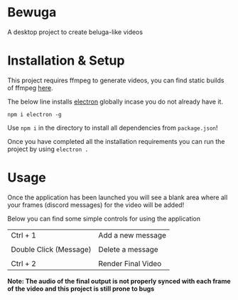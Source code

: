 # Bewuga
A desktop project to create beluga-like videos

# Installation & Setup

This project requires ffmpeg to generate videos, you can find static builds of ffmpeg [here](http://ffmpeg.org/).

The below line installs [electron](https://www.electronjs.org/) globally incase you do not already have it.

```
npm i electron -g
```

Use `npm i` in the directory to install all dependencies from `package.json`!

Once you have completed all the installation requirements you can run the project by using `electron .`

# Usage

Once the application has been launched you will see a blank area where all your frames (discord messages) for the video will be added!

Below you can find some simple controls for using the application

<table>
<tr>
<td>Ctrl + 1</td>
<td>Add a new message</td>
</tr>
<tr>
<td></td>
<td></td>
</tr>
<tr>
<td>Double Click (Message)</td>
<td>Delete a message</td>
</tr>
<tr>
<td></td>
<td></td>
</tr>
<tr>
<td>Ctrl + 2</td>
<td>Render Final Video</td>
</tr>
</table>

**Note: The audio of the final output is not properly synced with each frame of the video and this project is still prone to bugs**
